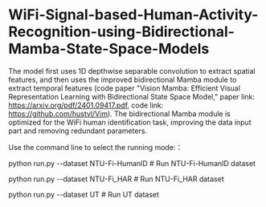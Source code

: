 # WiFi-Signal-based-Human-Activity-Recognition-using-Bidirectional-Mamba-State-Space-Models

The model first uses 1D depthwise separable convolution to extract spatial features, and then uses the improved bidirectional Mamba module to extract temporal features (code paper "Vision Mamba: Efficient Visual Representation Learning with Bidirectional State Space Model," paper link: https://arxiv.org/pdf/2401.09417.pdf, code link: https://github.com/hustvl/Vim). The bidirectional Mamba module is optimized for the WiFi human identification task, improving the data input part and removing redundant parameters.

Use the command line to select the running mode:：

python run.py --dataset NTU-Fi-HumanID      # Run NTU-Fi-HumanID dataset

python run.py --dataset NTU-Fi_HAR          # Run NTU-Fi_HAR dataset

python run.py --dataset UT                  # Run   UT  dataset
